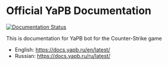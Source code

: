 # Official YaPB Documentation
[![Documentation Status](https://readthedocs.org/projects/yapb/badge/?version=latest)](https://docs.yapb.ru/en/latest/?badge=latest)

This is documentation for YaPB bot for the Counter-Strike game

* English: https://docs.yapb.ru/en/latest/
* Russian: https://docs.yapb.ru/ru/latest/
